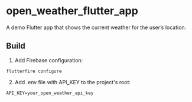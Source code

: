 # open_weather_flutter_app

A demo Flutter app that shows the current weather for the user’s location.

## Build

1. Add Firebase configuration:
```shell
flutterfire configure
```
2. Add .env file with API_KEY to the project's root:

```text
API_KEY=your_open_weather_api_key
```
